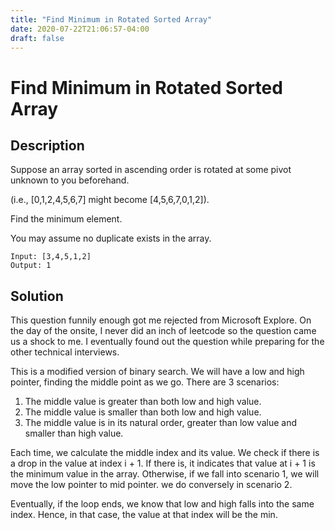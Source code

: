 ```yaml
---
title: "Find Minimum in Rotated Sorted Array"
date: 2020-07-22T21:06:57-04:00
draft: false
---
```


# Find Minimum in Rotated Sorted Array

## Description

Suppose an array sorted in ascending order is rotated at some pivot unknown to you beforehand.

(i.e.,  [0,1,2,4,5,6,7] might become  [4,5,6,7,0,1,2]).

Find the minimum element.

You may assume no duplicate exists in the array.

```
Input: [3,4,5,1,2] 
Output: 1
```

## Solution
This question funnily enough got me rejected from Microsoft Explore. On the day of the onsite, 
I never did an inch of leetcode so the question came us a shock to me. I eventually found out
the question while preparing for the other technical interviews. 

This is a modified version of binary search. We will have a low and high pointer, finding
the middle point as we go. There are 3 scenarios:
1. The middle value is greater than both low and high value.
2. The middle value is smaller than both low and high value.
3. The middle value is in its natural order, greater than low value and smaller than high value. 

Each time, we calculate the middle index and its value. We check if there is a drop in the value
at index i + 1. If there is, it indicates that value at i + 1 is the minimum value in the array. Otherwise, if we fall
into scenario 1, we will move the low pointer to mid pointer.
we do conversely in scenario 2. 

Eventually, if the loop ends, we know that low and high falls 
into the same index. Hence, in that case, the value at that
index will be the min.


